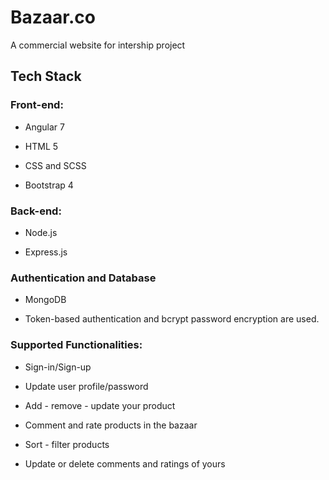 # Bazaar.co

A commercial website for intership project

## Tech Stack

### Front-end:

* Angular 7

* HTML 5

* CSS and SCSS

* Bootstrap 4

### Back-end:

* Node.js

* Express.js

### Authentication and Database

* MongoDB

* Token-based authentication and bcrypt password encryption are used.

### Supported Functionalities:

* Sign-in/Sign-up

* Update user profile/password

* Add - remove - update your product

* Comment and rate products in the bazaar

* Sort - filter products

* Update or delete comments and ratings of yours
